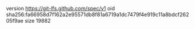 version https://git-lfs.github.com/spec/v1
oid sha256:fa66958d7f162a2e95571db8f81a6719a1dc7479f4e919c11a8bdcf26205f9ae
size 19882
